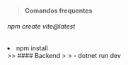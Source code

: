> ####  Comandos frequentes
><ul>
  <h6>npm create vite@latest</h6>
  <li>npm install</li>
</ul>
>> ####  Backend
>
> - dotnet run dev



